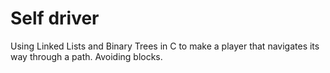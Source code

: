 # Self driver 
Using Linked Lists and Binary Trees in C to make a player that navigates its way through a path. Avoiding blocks. 
